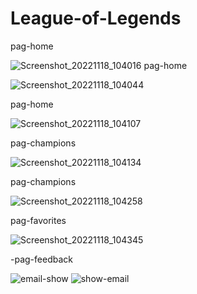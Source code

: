 # League-of-Legends

pag-home

![Screenshot_20221118_104016](https://user-images.githubusercontent.com/92491382/202828475-081933ca-ca9f-4559-8fb3-45233ac78d1f.png)
pag-home

![Screenshot_20221118_104044](https://user-images.githubusercontent.com/92491382/202828478-a069efd7-e70c-4b72-a6ad-505beb4fb575.png)

pag-home

![Screenshot_20221118_104107](https://user-images.githubusercontent.com/92491382/202828482-5d480990-197f-49e9-abd2-bf3a2705219f.png)

pag-champions

![Screenshot_20221118_104134](https://user-images.githubusercontent.com/92491382/202828484-c477fd13-d0cb-4e53-833f-afca9a6396d8.png)

pag-champions

![Screenshot_20221118_104258](https://user-images.githubusercontent.com/92491382/202828488-90f14df5-1fff-4018-88b0-6e6f74d5e32f.png)

pag-favorites

![Screenshot_20221118_104345](https://user-images.githubusercontent.com/92491382/202828489-238101be-054d-439e-bf8b-b8cacca51e89.png)

-pag-feedback

![email-show](https://user-images.githubusercontent.com/92491382/202829825-c8b27d3d-a927-42b5-aef2-a1725d4f14ee.png)
![show-email](https://user-images.githubusercontent.com/92491382/202829829-3d0c6aaf-e1c2-42f3-875a-9d4d42d7a141.jpg)
